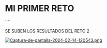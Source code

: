 # MI PRIMER RETO
´´´´

SE SUBEN LOS RESULTADOS DEL RETO 2

[![Captura-de-pantalla-2024-02-14-120543.png](https://i.postimg.cc/mDs66r8L/Captura-de-pantalla-2024-02-14-120543.png)](https://postimg.cc/Nyd4KB3S)

